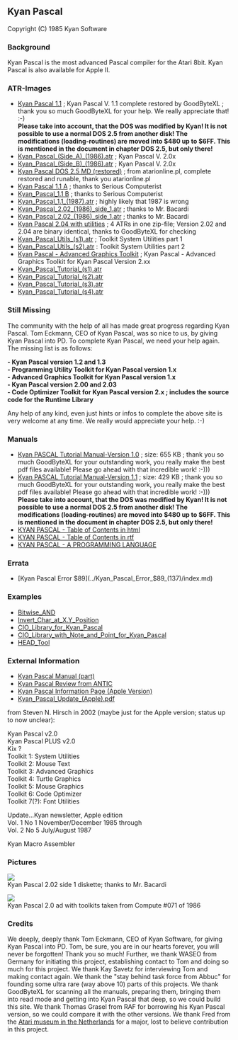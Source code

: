 ## Kyan Pascal  
Copyright (C) 1985 Kyan Software  
  
### Background  
Kyan Pascal is the most advanced Pascal compiler for the Atari 8bit. Kyan Pascal is also available for Apple II.  
  
### ATR-Images  
- [Kyan Pascal 1.1](attachments/KP1_SS_ED_V3_GBXL.atr) ; Kyan Pascal V. 1.1 complete restored by GoodByteXL ; thank you so much GoodByteXL for your help. We really appreciate that! :-)  
__Please take into account, that the DOS was modified by Kyan! It is not possible to use a normal DOS 2.5 from another disk! The modifications (loading-routines) are moved into $480 up to $6FF. This is mentioned in the document in chapter DOS 2.5, but only there!__  
- [Kyan_Pascal_(Side_A)_(1986).atr](attachments/Kyan_Pascal_(Side_A)_(1986).atr) ; Kyan Pascal V. 2.0x  
- [Kyan_Pascal_(Side_B)_(1986).atr](attachments/Kyan_Pascal_(Side_B)_(1986).atr) ; Kyan Pascal V. 2.0x  
- [Kyan Pascal DOS 2.5 MD (restored)](attachments/Kyan_Pascal_DOS_2.5_MD_(restored).atr) ; from atarionline.pl, complete restored and runable, thank you atarionline.pl  
- [Kyan Pascal 1.1 A](attachments/Kyan_Pascal_1.1_A.atr) ; thanks to Serious Computerist  
- [Kyan_Pascal_1.1 B](attachments/Kyan_Pascal_1.1_B.atr) ; thanks to Serious Computerist  
- [Kyan_Pascal_1.1_(1987).atr](attachments/Kyan_Pascal_1.1_(1987).atr) ; highly likely that 1987 is wrong  
- [Kyan_Pascal_2.02_(1986)_side_1.atr](attachments/Kyan_Pascal_2.02_(1986)_side_1.atr) ; thanks to Mr. Bacardi  
- [Kyan_Pascal_2.02_(1986)_side_1.atr](attachments/Kyan_Pascal_2.02_(1986)_side_1.atr) ; thanks to Mr. Bacardi  
- [Kyan Pascal 2.04 with utilities](attachments/Kyan_Pascal_2.04_with_utilities.zip) ; 4 ATRs in one zip-file; Version 2.02 and 2.04 are binary identical, thanks to GoodByteXL for checking  
- [Kyan_Pascal_Utils_(s1).atr](attachments/Kyan_Pascal_Utils_(s1).atr) ; Toolkit System Utilities part 1  
- [Kyan_Pascal_Utils_(s2).atr](attachments/Kyan_Pascal_Utils_(s2).atr) : Toolkit System Utilities part 2  
- [Kyan Pascal - Advanced Graphics Toolkit](attachments/Toolkit_III.atr) ; Kyan Pascal - Advanced Graphics Toolkit for Kyan Pascal Version 2.xx  
- [Kyan_Pascal_Tutorial_(s1).atr](attachments/Kyan_Pascal_Tutorial_(s1).atr)  
- [Kyan_Pascal_Tutorial_(s2).atr](attachments/Kyan_Pascal_Tutorial_(s2).atr)  
- [Kyan_Pascal_Tutorial_(s3).atr](attachments/Kyan_Pascal_Tutorial_(s3).atr)  
- [Kyan_Pascal_Tutorial_(s4).atr](attachments/Kyan_Pascal_Tutorial_(s4).atr)  
  
### __Still Missing__  
The community with the help of all has made great progress regarding Kyan Pascal. Tom Eckmann, CEO of Kyan Pascal, was so nice to us, by giving Kyan Pascal into PD. To complete Kyan Pascal, we need your help again. The missing list is as follows:  
  
__- Kyan Pascal version 1.2 and 1.3__  
__- Programming Utility Toolkit for Kyan Pascal version 1.x__  
__- Advanced Graphics Toolkit for Kyan Pascal version 1.x__  
__- Kyan Pascal version 2.00 and 2.03__  
__- Code Optimizer Toolkit for Kyan Pascal version 2.x ; includes the source code for the Runtime Library__  
  
Any help of any kind, even just hints or infos to complete the above site is very welcome at any time. We really would appreciate your help. :-)  
  
### Manuals  
- [Kyan PASCAL Tutorial Manual-Version 1.0](attachments/Kyan_Pascal_Tutorial_Manual.pdf) ; size: 655 KB ; thank you so much GoodByteXL for your outstanding work, you really make the best pdf files available! Please go ahead with that incredible work! :-)))  
- [Kyan PASCAL Tutorial Manual-Version 1.1](attachments/Kyan_Pascal_V1-1_2017_R.pdf) ; size: 429 KB ; thank you so much GoodByteXL for your outstanding work, you really make the best pdf files available! Please go ahead with that incredible work! :-)))  
__Please take into account, that the DOS was modified by Kyan! It is not possible to use a normal DOS 2.5 from another disk! The modifications (loading-routines) are moved into $480 up to $6FF. This is mentioned in the document in chapter DOS 2.5, but only there!__  
- [KYAN PASCAL - Table of Contents in html](attachments/KYAN_PASCAL-Table_of_Contents.html)  
- [KYAN PASCAL - Table of Contents in rtf](attachments/KYAN_PASCAL-Table_of_Contents.rtf)  
- [KYAN PASCAL - A PROGRAMMING LANGUAGE](http://cerebro.xu.edu/~ryanr/atari/kyan.html)  
  
### Errata  
- [Kyan Pascal Error $89](../Kyan_Pascal_Error_$89_(137)/index.md)  
  
### Examples  
  
- [Bitwise_AND](../Bitwise_AND/index.md)  
- [Invert_Char_at_X.Y_Position](../Invert_Char_at_X.Y_Position/index.md)  
- [CIO_Library_for_Kyan_Pascal](../CIO_Library_for_Kyan_Pascal/index.md)  
- [CIO_Library_with_Note_and_Point_for_Kyan_Pascal](../CIO_Library_with_Note_and_Point_for_Kyan_Pascal/index.md)  
- [HEAD_Tool](../HEAD_Tool/index.md)  
  
### External Information  
  
- [Kyan Pascal Manual (part)](http://cerebro.xu.edu/~ryanr/atari/kyan.html)  
- [Kyan Pascal Review from ANTIC](http://www.atarimagazines.com/v4n7/kyanpascal.html)  
- [Kyan Pascal Information Page (Apple Version)](http://www.appleoldies.ca/kix/)  
- [Kyan_Pascal_Update_(Apple).pdf](attachments/Kyan_Pascal_Update_(Apple).pdf)  
  
from Steven N. Hirsch in 2002 (maybe just for the Apple version; status up to now unclear):  
  
Kyan Pascal v2.0  
Kyan Pascal PLUS v2.0  
Kix ?  
Toolkit 1: System Utilities  
Toolkit 2: Mouse Text  
Toolkit 3: Advanced Graphics  
Toolkit 4: Turtle Graphics  
Toolkit 5: Mouse Graphics  
Toolkit 6: Code Optimizer  
Toolkit 7(?): Font Utilities  
  
Update...Kyan newsletter, Apple edition  
Vol. 1 No 1 November/December 1985 through  
Vol. 2 No 5 July/August 1987  
  
Kyan Macro Assembler  
  
### Pictures  
![](attachments/Disk_2_02.jpg)  
Kyan Pascal 2.02 side 1 diskette; thanks to Mr. Bacardi  
  
![](attachments/Ad.jpg)  
Kyan Pascal 2.0 ad with toolkits taken from Compute #071 of 1986  
  
### Credits  
We deeply, deeply thank Tom Eckmann, CEO of Kyan Software, for giving Kyan Pascal into PD. Tom, be sure, you are in our hearts forever, you will never be forgotten! Thank you so much! Further, we thank WASEO from Germany for initiating this project, establishing contact to Tom and doing so much for this project. We thank Kay Savetz for interviewing Tom and making contact again. We thank the "stay behind task force from Abbuc" for founding some ultra rare (way above 10) parts of this projects. We thank GoodByteXL for scanning all the manuals, preparing them, bringing them into read mode and getting into Kyan Pascal that deep, so we could build this site. We thank Thomas Grasel from RAF for borrowing his Kyan Pascal version, so we could compare it with the other versions. We thank Fred from the [Atari museum in the Netherlands](https://atarimuseum.nl/) for a major, lost to believe contribution in this project.  
